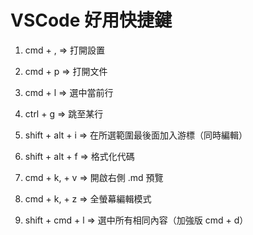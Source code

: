 # VSCode 好用快捷鍵

1. cmd + , => 打開設置

2. cmd + p => 打開文件

3. cmd + l => 選中當前行

4. ctrl + g => 跳至某行

5. shift + alt + i => 在所選範圍最後面加入游標（同時編輯）

6. shift + alt + f => 格式化代碼

7. cmd + k, + v => 開啟右側 .md 預覽

8. cmd + k, + z => 全螢幕編輯模式

9. shift + cmd + l => 選中所有相同內容（加強版 cmd + d）